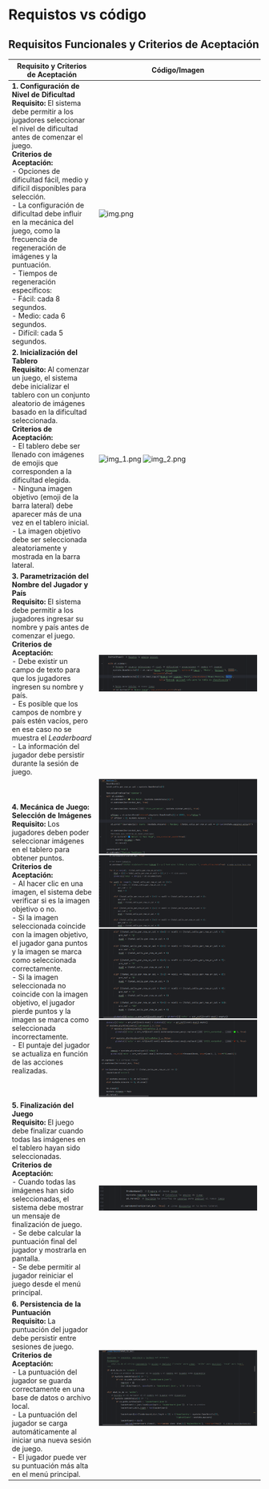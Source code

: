 # Requistos vs código
## Requisitos Funcionales y Criterios de Aceptación

| Requisito y Criterios de Aceptación                                                                                                                                                                                                                                                                                                                                                                                                                                                                          | Código/Imagen                                                                                                     |
|--------------------------------------------------------------------------------------------------------------------------------------------------------------------------------------------------------------------------------------------------------------------------------------------------------------------------------------------------------------------------------------------------------------------------------------------------------------------------------------------------------------|-------------------------------------------------------------------------------------------------------------------|
| **1. Configuración de Nivel de Dificultad**<br>**Requisito:** El sistema debe permitir a los jugadores seleccionar el nivel de dificultad antes de comenzar el juego.<br>**Criterios de Aceptación:**<br>- Opciones de dificultad fácil, medio y difícil disponibles para selección.<br>- La configuración de dificultad debe influir en la mecánica del juego, como la frecuencia de regeneración de imágenes y la puntuación.<br>- Tiempos de regeneración específicos:<br>  - Fácil: cada 8 segundos.<br>  - Medio: cada 6 segundos.<br>  - Difícil: cada 5 segundos. | ![img.png](img/img.png)                                                                                           |
| **2. Inicialización del Tablero**<br>**Requisito:** Al comenzar un juego, el sistema debe inicializar el tablero con un conjunto aleatorio de imágenes basado en la dificultad seleccionada.<br>**Criterios de Aceptación:**<br>- El tablero debe ser llenado con imágenes de emojis que corresponden a la dificultad elegida.<br>- Ninguna imagen objetivo (emoji de la barra lateral) debe aparecer más de una vez en el tablero inicial.<br>- La imagen objetivo debe ser seleccionada aleatoriamente y mostrada en la barra lateral. | ![img_1.png](img/img_1.png)  ![img_2.png](img/img_2.png)                                                          |
| **3. Parametrización del Nombre del Jugador y País**<br>**Requisito:** El sistema debe permitir a los jugadores ingresar su nombre y país antes de comenzar el juego.<br>**Criterios de Aceptación:**<br>- Debe existir un campo de texto para que los jugadores ingresen su nombre y país.<br>- Es posible que los campos de nombre y país estén vacíos, pero en ese caso no se muestra el _Leaderboard_<br>- La información del jugador debe persistir durante la sesión de juego.                         | ![img_3.png](img/img_3.png)                                                                                       |
| **4. Mecánica de Juego: Selección de Imágenes**<br>**Requisito:** Los jugadores deben poder seleccionar imágenes en el tablero para obtener puntos.<br>**Criterios de Aceptación:**<br>- Al hacer clic en una imagen, el sistema debe verificar si es la imagen objetivo o no.<br>- Si la imagen seleccionada coincide con la imagen objetivo, el jugador gana puntos y la imagen se marca como seleccionada correctamente.<br>- Si la imagen seleccionada no coincide con la imagen objetivo, el jugador pierde puntos y la imagen se marca como seleccionada incorrectamente.<br>- El puntaje del jugador se actualiza en función de las acciones realizadas. | ![img_4.png](img/img_4.png)  ![img_5.png](img/img_5.png)  ![img_6.png](img/img_6.png) ![img_7.png](img/img_7.png) |
| **5. Finalización del Juego**<br>**Requisito:** El juego debe finalizar cuando todas las imágenes en el tablero hayan sido seleccionadas.<br>**Criterios de Aceptación:**<br>- Cuando todas las imágenes han sido seleccionadas, el sistema debe mostrar un mensaje de finalización de juego.<br>- Se debe calcular la puntuación final del jugador y mostrarla en pantalla.<br>- Se debe permitir al jugador reiniciar el juego desde el menú principal. | ![img_8.png](img/img_8.png)                                                                                       |
| **6. Persistencia de la Puntuación**<br>**Requisito:** La puntuación del jugador debe persistir entre sesiones de juego.<br>**Criterios de Aceptación:**<br>- La puntuación del jugador se guarda correctamente en una base de datos o archivo local.<br>- La puntuación del jugador se carga automáticamente al iniciar una nueva sesión de juego.<br>- El jugador puede ver su puntuación más alta en el menú principal. | ![img_9.png](img/img_9.png)                                                                                       |                                                                                                                                                                                                                                                                                                                                                                                                                                                                                                             | ...imagen o código correspondiente... |

